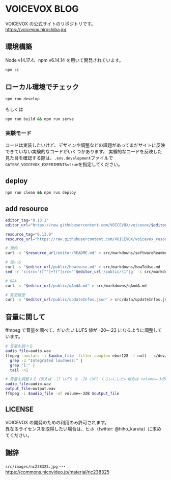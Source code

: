 # VOICEVOX BLOG

VOICEVOX の公式サイトのリポジトリです。  
https://voicevox.hiroshiba.jp/

## 環境構築

Node v14.17.4、npm v6.14.14 を用いて開発されています。

```bash
npm ci
```

## ローカル環境でチェック

```bash
npm run develop
```

もしくは

```bash
npm run build && npm run serve
```

### 実験モード

コードは実装したいけど、デザインや調整などの課題があってまだサイトに反映できていない実験的なコードがいくつかあります。
実験的なコードを反映した見た目を確認する際は、`.env.development`ファイルで`GATSBY_VOICEVOX_EXPERIMENTS=true`を指定してください。

## deploy

```bash
npm run clean && npm run deploy
```

## add resource

```bash
editor_tag="0.13.1"
editor_url="https://raw.githubusercontent.com/VOICEVOX/voicevox/$editor_tag"

resource_tag="0.13.0"
resource_url="https://raw.githubusercontent.com/VOICEVOX/voicevox_resource/$resource_tag"

# 規約
curl -s "$resource_url/editor/README.md" > src/markdowns/softwareReadme.md

# 使い方
curl -s "$editor_url/public/howtouse.md" > src/markdowns/howToUse.md
sed -r 's|src="([^"]+?)"|src="'$editor_url'/public/\1"|g' -i src/markdowns/howToUse.md

# Q&A
curl -s "$editor_url/public/qAndA.md" > src/markdowns/qAndA.md

# 変更履歴
curl -s "$editor_url/public/updateInfos.json" > src/data/updateInfos.json
```

## 音量に関して

ffmpeg で音量を調べて、だいたい LUFS 値が -20~-23 になるように調整しています。

```bash
# 音量を調べる
audio_file=audio.wav
ffmpeg -nostats -i $audio_file -filter_complex ebur128 -f null - </dev/null 2>&1 |
  grep -3 "Integrated loudness:" |
  grep "I:" |
  tail -n1

# 音量を調整する（例えば -17 LUFS を -20 LUFS くらいにしたい場合は volume=-3dB にする）
audio_file=audio.wav
output_file=output.wav
ffmpeg -i $audio_file -af volume=-3dB $output_file
```

## LICENSE

VOICEVOX の開発のための利用のみ許可されます。  
異なるライセンスを取得したい場合は、ヒホ（twitter: @hiho_karuta）に求めてください。

## 謝辞

`src/images/nc238325.jpg` ･･･ https://commons.nicovideo.jp/material/nc238325
